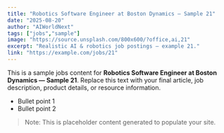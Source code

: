 ```yaml
---
title: "Robotics Software Engineer at Boston Dynamics — Sample 21"
date: "2025-08-20"
author: "AIWorldNext"
tags: ["jobs","sample"]
image: "https://source.unsplash.com/800x600/?office,ai,21"
excerpt: "Realistic AI & robotics job postings — example 21."
link: "https://example.com/jobs/21"
---
```


This is a sample jobs content for **Robotics Software Engineer at Boston Dynamics — Sample 21**. Replace this text with your final article, job description, product details, or resource information.

- Bullet point 1
- Bullet point 2

> Note: This is placeholder content generated to populate your site.
